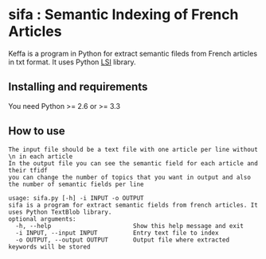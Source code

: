 
# sifa : Semantic Indexing of French Articles

Keffa is a program in Python for extract semantic fileds from French articles in txt format. It uses Python [LSI](https://radimrehurek.com/gensim/models/lsimodel.html) library.

## Installing and requirements

You need Python >= 2.6 or >= 3.3


## How to use

```
The input file should be a text file with one article per line without \n in each article
In the output file you can see the semantic field for each article and their tfidf
you can change the number of topics that you want in output and also the number of semantic fields per line

usage: sifa.py [-h] -i INPUT -o OUTPUT                                                                                                             
sifa is a program for extract semantic fields from french articles. It uses Python TextBlob library.                                                         
optional arguments:                                                                                                                                                         
  -h, --help                       Show this help message and exit                                                                                                                     
  -i INPUT, --input INPUT          Entry text file to index                                                                                                           
  -o OUTPUT, --output OUTPUT       Output file where extracted keywords will be stored
